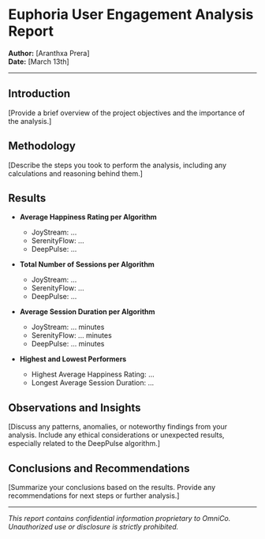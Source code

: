 # Euphoria User Engagement Analysis Report

**Author:** [Aranthxa Prera]  
**Date:** [March 13th]

---

## Introduction

[Provide a brief overview of the project objectives and the importance of the analysis.]

## Methodology

[Describe the steps you took to perform the analysis, including any calculations and reasoning behind them.]

## Results

- **Average Happiness Rating per Algorithm**

  - JoyStream: ...
  - SerenityFlow: ...
  - DeepPulse: ...

- **Total Number of Sessions per Algorithm**

  - JoyStream: ...
  - SerenityFlow: ...
  - DeepPulse: ...

- **Average Session Duration per Algorithm**

  - JoyStream: ... minutes
  - SerenityFlow: ... minutes
  - DeepPulse: ... minutes

- **Highest and Lowest Performers**
  - Highest Average Happiness Rating: ...
  - Longest Average Session Duration: ...

## Observations and Insights

[Discuss any patterns, anomalies, or noteworthy findings from your analysis. Include any ethical considerations or unexpected results, especially related to the DeepPulse algorithm.]

## Conclusions and Recommendations

[Summarize your conclusions based on the results. Provide any recommendations for next steps or further analysis.]

---

_This report contains confidential information proprietary to OmniCo. Unauthorized use or disclosure is strictly prohibited._
